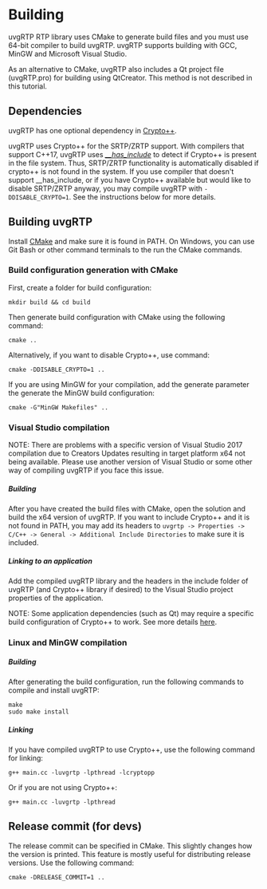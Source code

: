 # Building

uvgRTP RTP library uses CMake to generate build files and you must use 64-bit compiler to build uvgRTP. uvgRTP supports building with GCC, MinGW and Microsoft Visual Studio.

As an alternative to CMake, uvgRTP also includes a Qt project file (uvgRTP.pro) for building using QtCreator. This method is not described in this tutorial.

## Dependencies

uvgRTP has one optional dependency in [Crypto++](https://www.cryptopp.com/).

uvgRTP uses Crypto++ for the SRTP/ZRTP support. With compilers that support C++17, uvgRTP uses [*__has_include*](https://en.cppreference.com/w/cpp/preprocessor/include) to detect if Crypto++ is present in the file system. Thus, SRTP/ZRTP functionality is automatically disabled if crypto++ is not found in the system. If you use compiler that doesn't support __has_include, or if you have Crypto++ available but would like to disable SRTP/ZRTP anyway, you may compile uvgRTP with `-DDISABLE_CRYPTO=1`. See the instructions below for more details.

## Building uvgRTP

Install [CMake](https://cmake.org) and make sure it is found in PATH. On Windows, you can use Git Bash or other command terminals to the run the CMake commands.

### Build configuration generation with CMake

First, create a folder for build configuration:

```
mkdir build && cd build
```

Then generate build configuration with CMake using the following command:

```
cmake ..
```

Alternatively, if you want to disable Crypto++, use command:
```
cmake -DDISABLE_CRYPTO=1 ..
```

If you are using MinGW for your compilation, add the generate parameter the generate the MinGW build configuration:

```
cmake -G"MinGW Makefiles" ..
```

### Visual Studio compilation

NOTE: There are problems with a specific version of Visual Studio 2017 compilation due to Creators Updates resulting in target platform x64 not being available. Please use another version of Visual Studio or some other way of compiling uvgRTP if you face this issue.

##### Building

After you have created the build files with CMake, open the solution and build the x64 version of uvgRTP. If you want to include Crypto++ and it is not found in PATH, you may add its headers to `uvgrtp -> Properties -> C/C++ -> General -> Additional Include Directories` to make sure it is included.

##### Linking to an application

Add the compiled uvgRTP library and the headers in the include folder of uvgRTP (and Crypto++ library if desired) to the Visual Studio project properties of the application. 

NOTE: Some application dependencies (such as Qt) may require a specific build configuration of Crypto++ to work. See more details [here](https://cryptopp.com/wiki/Visual_Studio).

### Linux and MinGW compilation

##### Building

After generating the build configuration, run the following commands to compile and install uvgRTP:
```
make
sudo make install
```

##### Linking

If you have compiled uvgRTP to use Crypto++, use the following command for linking:
```
g++ main.cc -luvgrtp -lpthread -lcryptopp
```

Or if you are not using Crypto++:
```
g++ main.cc -luvgrtp -lpthread
```

## Release commit (for devs)

The release commit can be specified in CMake. This slightly changes how the version is printed. This feature is mostly useful for distributing release versions. Use the following command:

```
cmake -DRELEASE_COMMIT=1 ..
```

